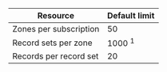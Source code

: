 
| Resource	| Default limit 
--- | ---
| Zones per subscription | 50 
| Record sets per zone| 1000 <sup>1</sup>
| Records per record set| 20
